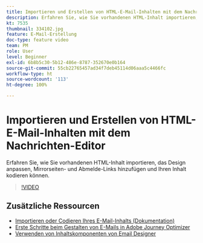 ```yaml
---
title: Importieren und Erstellen von HTML-E-Mail-Inhalten mit dem Nachrichten-Editor
description: Erfahren Sie, wie Sie vorhandenen HTML-Inhalt importieren, das Design anpassen, Mirrorseiten- und Abmelde-Links hinzufügen und Ihren Inhalt kodieren können.
kt: 7535
thumbnail: 334102.jpg
feature: E-Mail-Erstellung
doc-type: feature video
team: PM
role: User
level: Beginner
exl-id: 6b8b5c30-5b12-486e-8787-352670e0b164
source-git-commit: 55cb22765457ad34f7deb45114d06aaa5c4466fc
workflow-type: ht
source-wordcount: '113'
ht-degree: 100%

---
```


# Importieren und Erstellen von HTML-E-Mail-Inhalten mit dem Nachrichten-Editor

Erfahren Sie, wie Sie vorhandenen HTML-Inhalt importieren, das Design anpassen, Mirrorseiten- und Abmelde-Links hinzufügen und Ihren Inhalt kodieren können.

>[!VIDEO](https://video.tv.adobe.com/v/334102?quality=12)

## Zusätzliche Ressourcen

* [Importieren oder Codieren Ihres E-Mail-Inhalts (Dokumentation)](https://experienceleague.adobe.com/docs/journey-optimizer/using/create-messages/email-designer/existing-content.html?lang=de)
* [Erste Schritte beim Gestalten von E-Mails in Adobe Journey Optimizer](https://experienceleague.adobe.com/docs/journey-optimizer/using/create-messages/email-designer/design-emails.html?lang=de)
* [Verwenden von Inhaltskomponenten von Email Designer](https://experienceleague.adobe.com/docs/journey-optimizer/using/create-messages/email-designer/design-emails.html?lang=de)
